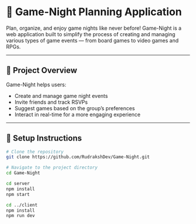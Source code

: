 # 🎲 Game-Night Planning Application

Plan, organize, and enjoy game nights like never before! Game-Night is a web application built to simplify the process of creating and managing various types of game events — from board games to video games and RPGs.

---

## 📌 Project Overview

Game-Night helps users:
- Create and manage game night events
- Invite friends and track RSVPs
- Suggest games based on the group’s preferences
- Interact in real-time for a more engaging experience

---

## 📄 Setup Instructions

```bash
# Clone the repository
git clone https://github.com/RudrakshDev/Game-Night.git

# Navigate to the project directory
cd Game-Night

cd server
npm install
npm start

cd ../client
npm install
npm run dev


